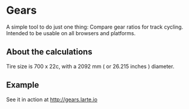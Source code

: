 # Gears

A simple tool to do just one thing: Compare gear ratios for track cycling.
Intended to be usable on all browsers and platforms.


## About the calculations

Tire size is 700 x 22c, with a 2092 mm ( or 26.215 inches ) diameter.

## Example

See it in action at http://gears.larte.io
